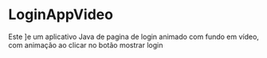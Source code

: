 # LoginAppVideo
Este ]e um aplicativo Java de pagina de login animado com fundo em vídeo, com animação ao clicar no botão mostrar login
